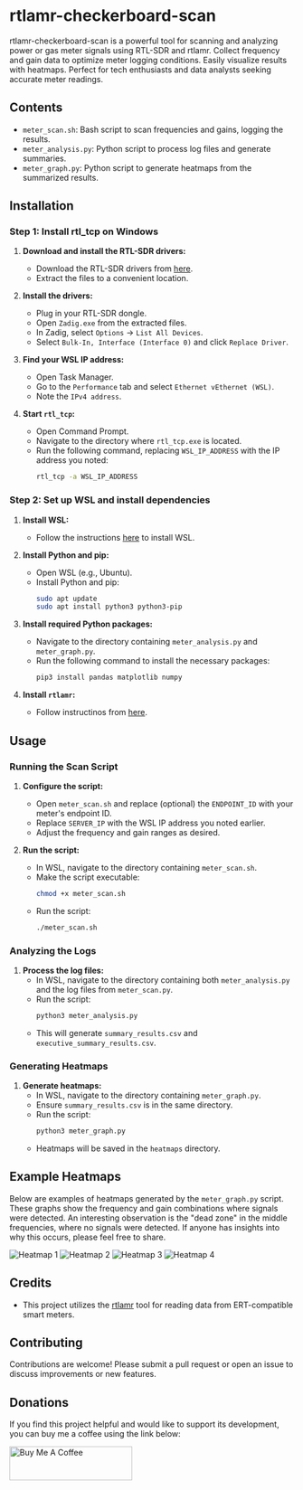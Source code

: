 # rtlamr-checkerboard-scan
rtlamr-checkerboard-scan is a powerful tool for scanning and analyzing power or gas meter signals using RTL-SDR and rtlamr. Collect frequency and gain data to optimize meter logging conditions. Easily visualize results with heatmaps. Perfect for tech enthusiasts and data analysts seeking accurate meter readings.

## Contents

- `meter_scan.sh`: Bash script to scan frequencies and gains, logging the results.
- `meter_analysis.py`: Python script to process log files and generate summaries.
- `meter_graph.py`: Python script to generate heatmaps from the summarized results.

## Installation

### Step 1: Install rtl_tcp on Windows

1. **Download and install the RTL-SDR drivers:**
   - Download the RTL-SDR drivers from [here](https://osmocom.org/projects/rtl-sdr/wiki/rtl-sdr).
   - Extract the files to a convenient location.

2. **Install the drivers:**
   - Plug in your RTL-SDR dongle.
   - Open `Zadig.exe` from the extracted files.
   - In Zadig, select `Options` -> `List All Devices`.
   - Select `Bulk-In, Interface (Interface 0)` and click `Replace Driver`.

3. **Find your WSL IP address:**
   - Open Task Manager.
   - Go to the `Performance` tab and select `Ethernet vEthernet (WSL)`.
   - Note the `IPv4 address`.

4. **Start `rtl_tcp`:**
   - Open Command Prompt.
   - Navigate to the directory where `rtl_tcp.exe` is located.
   - Run the following command, replacing `WSL_IP_ADDRESS` with the IP address you noted:
     ```sh
     rtl_tcp -a WSL_IP_ADDRESS
     ```

### Step 2: Set up WSL and install dependencies

1. **Install WSL:**
   - Follow the instructions [here](https://docs.microsoft.com/en-us/windows/wsl/install) to install WSL.

2. **Install Python and pip:**
   - Open WSL (e.g., Ubuntu).
   - Install Python and pip:
     ```sh
     sudo apt update
     sudo apt install python3 python3-pip
     ```

3. **Install required Python packages:**
   - Navigate to the directory containing `meter_analysis.py` and `meter_graph.py`.
   - Run the following command to install the necessary packages:
     ```sh
     pip3 install pandas matplotlib numpy
     ```

4. **Install `rtlamr`:**
   - Follow instructinos from [here](https://github.com/bemasher/rtlamr).

## Usage

### Running the Scan Script

1. **Configure the script:**
   - Open `meter_scan.sh` and replace (optional) the `ENDPOINT_ID` with your meter's endpoint ID.
   - Replace `SERVER_IP` with the WSL IP address you noted earlier.
   - Adjust the frequency and gain ranges as desired.

2. **Run the script:**
   - In WSL, navigate to the directory containing `meter_scan.sh`.
   - Make the script executable:
     ```sh
     chmod +x meter_scan.sh
     ```
   - Run the script:
     ```sh
     ./meter_scan.sh
     ```

### Analyzing the Logs

1. **Process the log files:**
   - In WSL, navigate to the directory containing both `meter_analysis.py` and the log files from `meter_scan.py`.
   - Run the script:
     ```sh
     python3 meter_analysis.py
     ```
   - This will generate `summary_results.csv` and `executive_summary_results.csv`.

### Generating Heatmaps

1. **Generate heatmaps:**
   - In WSL, navigate to the directory containing `meter_graph.py`.
   - Ensure `summary_results.csv` is in the same directory.
   - Run the script:
     ```sh
     python3 meter_graph.py
     ```
   - Heatmaps will be saved in the `heatmaps` directory.

## Example Heatmaps

Below are examples of heatmaps generated by the `meter_graph.py` script. These graphs show the frequency and gain combinations where signals were detected. An interesting observation is the "dead zone" in the middle frequencies, where no signals were detected. If anyone has insights into why this occurs, please feel free to share.

![Heatmap 1](./heatmap_1.png)
![Heatmap 2](./heatmap_2.png)
![Heatmap 3](./heatmap_3.png)
![Heatmap 4](./heatmap_4.png)

## Credits

- This project utilizes the [rtlamr](https://github.com/bemasher/rtlamr) tool for reading data from ERT-compatible smart meters.

## Contributing

Contributions are welcome! Please submit a pull request or open an issue to discuss improvements or new features.

## Donations

If you find this project helpful and would like to support its development, you can buy me a coffee using the link below:

<a href="https://www.buymeacoffee.com/benralph" target="_blank"><img src="https://cdn.buymeacoffee.com/buttons/v2/arial-yellow.png" alt="Buy Me A Coffee" style="height: 60px !important;width: 217px !important;" ></a>
